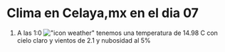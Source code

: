# Clima en Celaya,mx en el dia 07

1. A las 1:0 !["icon weather"](http://openweathermap.org/img/w/01n.png) tenemos una temperatura de 14.98 C con cielo claro y  vientos de 2.1 y nubosidad al 5%
